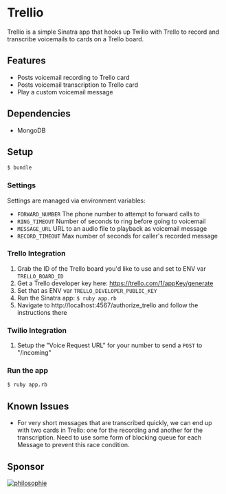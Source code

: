 # Trellio

Trellio is a simple Sinatra app that hooks up Twilio with Trello to record and
transcribe voicemails to cards on a Trello board.

## Features

* Posts voicemail recording to Trello card
* Posts voicemail transcription to Trello card
* Play a custom voicemail message

## Dependencies

* MongoDB

## Setup

```bash
$ bundle
```

### Settings

Settings are managed via environment variables:

* `FORWARD_NUMBER` The phone number to attempt to forward calls to
* `RING_TIMEOUT` Number of seconds to ring before going to voicemail
* `MESSAGE_URL` URL to an audio file to playback as voicemail message
* `RECORD_TIMEOUT` Max number of seconds for caller's recorded message

### Trello Integration

1. Grab the ID of the Trello board you'd like to use and set to ENV var
   `TRELLO_BOARD_ID`
1. Get a Trello developer key here: https://trello.com/1/appKey/generate
1. Set that as ENV var `TRELLO_DEVELOPER_PUBLIC_KEY`
1. Run the Sinatra app: `$ ruby app.rb`
1. Navigate to http://localhost:4567/authorize_trello and follow the
   instructions there

### Twilio Integration

1. Setup the "Voice Request URL" for your number to send a `POST` to "/incoming"

### Run the app

```bash
$ ruby app.rb
```

## Known Issues

* For very short messages that are transcribed quickly, we can end up with two
  cards in Trello: one for the recording and another for the transcription. Need
  to use some form of blocking queue for each Message to prevent this race
  condition.

## Sponsor

[![philosophie](http://patbenatar.github.io/showoff/images/philosophie.png)](http://gophilosophie.com)